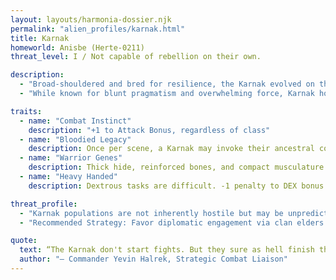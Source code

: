 ```yaml
---
layout: layouts/harmonia-dossier.njk
permalink: "alien_profiles/karnak.html"
title: Karnak
homeworld: Anisbe (Herte-0211)
threat_level: I / Not capable of rebellion on their own.

description:
  - "Broad-shouldered and bred for resilience, the Karnak evolved on the rugged world of Anisbe—an ash-swept planet of volcanic plains and jagged ridges. Isolated by geography and hardened by centuries of internal conflict, they developed a fierce martial culture that shaped every aspect of their society. Since their introduction to interstellar civilization, Karnak clans have eagerly embraced mercenary work, piracy, and frontier enforcement."
  - "While known for blunt pragmatism and overwhelming force, Karnak honor-codes are highly structured, often prioritizing loyalty and retribution over abstract ideals. Despite occasional disciplinary incidents, their discipline under contract and raw battlefield utility make them a common sight in conflicts throughout the outer systems."

traits:
  - name: "Combat Instinct"
    description: "+1 to Attack Bonus, regardless of class"
  - name: "Bloodied Legacy"
    description: Once per scene, a Karnak may invoke their ancestral combat heritage to reroll a failed hit, saving throw, or physical skill check. This must be declared immediately after the failure, before knowing the outcome.
  - name: "Warrior Genes"
    description: Thick hide, reinforced bones, and compact musculature grant an innate Armor Class of 15. This does not stack with worn armor, but is always active otherwise.
  - name: "Heavy Handed"
    description: Dextrous tasks are difficult. -1 penalty to DEX bonus.

threat_profile:
  - "Karnak populations are not inherently hostile but may be unpredictable when clan loyalties override contractual obligations. Most are motivated by material gain, reputation, or vendetta, making them manipulatable if approached correctly. Combat capability is significant; avoid provoking them without a clear numerical or technological advantage."
  - "Recommended Strategy: Favor diplomatic engagement via clan elders or warband captains. Use asset denial, precision strikes, or honor-based leverage to redirect aggression or secure compliance."

quote:
  text: “The Karnak don't start fights. But they sure as hell finish them.”
  author: "– Commander Yevin Halrek, Strategic Combat Liaison"
---
```

